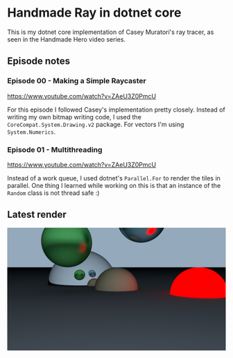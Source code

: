 # Handmade Ray in dotnet core

This is my dotnet core implementation of Casey Muratori's ray tracer, as seen in the Handmade Hero video series.

## Episode notes

### Episode 00 - Making a Simple Raycaster
https://www.youtube.com/watch?v=ZAeU3Z0PmcU

For this episode I followed Casey's implementation pretty closely. Instead of writing my own bitmap writing code, I used the `CoreCompat.System.Drawing.v2` package. For vectors I'm using `System.Numerics`.

### Episode 01 - Multithreading
https://www.youtube.com/watch?v=ZAeU3Z0PmcU

Instead of a work queue, I used dotnet's `Parallel.For` to render the tiles in parallel. One thing I learned while working on this is that an instance of the `Random` class is not thread safe :)

## Latest render

![Output](HandmadeRay/output.bmp)
